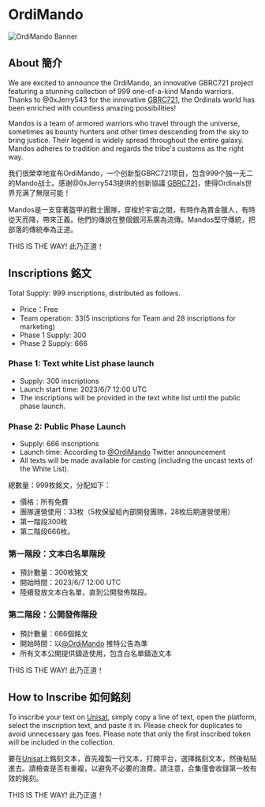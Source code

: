 # OrdiMando

![OrdiMando Banner](https://pbs.twimg.com/media/Fx_6kLhaIAEihj3?format=png&name=large)

## About 簡介

We are excited to announce the OrdiMando, an innovative GBRC721 project featuring a stunning collection of 999 one-of-a-kind Mando warriors. Thanks to @0xJerry543 for the innovative [GBRC721](https://github.com/jerryfane/generative-brc-721), the Ordinals world has been enriched with countless amazing possibilities! 

Mandos is a team of armored warriors who travel through the universe, sometimes as bounty hunters and other times descending from the sky to bring justice. Their legend is widely spread throughout the entire galaxy. Mandos adheres to tradition and regards the tribe's customs as the right way.

我们很榮幸地宣布OrdiMando，一个创新型GBRC721项目，包含999个独一无二的Mando战士。感谢@0xJerry543提供的创新協議 [GBRC721](https://github.com/jerryfane/generative-brc-721)，使得Ordinals世界充满了無限可能！

Mandos是一支穿著盔甲的戰士團隊，穿梭於宇宙之間，有時作為賞金獵人，有時從天而降，帶來正義。他們的傳說在整個銀河系廣為流傳。Mandos堅守傳統，把部落的傳統奉為正道。

THIS IS THE WAY! 此乃正道！

## Inscriptions 銘文

Total Supply: 999 inscriptions, distributed as follows.
- Price：Free
- Team operation: 33(5 inscriptions for Team and 28 inscriptions for marketing)
- Phase 1 Supply: 300
- Phase 2 Supply: 666

### Phase 1: Text white List phase launch
- Supply: 300 inscriptions
- Launch start time: 2023/6/7 12:00 UTC
- The inscriptions will be provided in the text white list until the public phase launch.

### Phase 2: Public Phase Launch
- Supply: 666 inscriptions
- Launch time: According to [@OrdiMando](https://twitter.com/OrdiMando) Twitter announcement
- All texts will be made available for casting (including the uncast texts of the White List).

總數量：999枚銘文，分配如下： 
- 價格：所有免費 
- 團隊運營使用：33枚（5枚保留給內部開發團隊，28枚后期運營使用） 
- 第一階段300枚
- 第二階段666枚。

### 第一階段：文本白名單階段
- 預計數量：300枚銘文 
- 開始時間：2023/6/7 12:00 UTC 
- 陸續發放文本白名單，直到公開發佈階段。 

### 第二階段：公開發佈階段 
- 預計數量：666個銘文 
- 開始時間：以[@OrdiMando](https://twitter.com/OrdiMando) 推特公告為準 
- 所有文本公開提供鑄造使用，包含白名單鑄造文本

THIS IS THE WAY! 此乃正道！

## How to Inscribe 如何銘刻

To inscribe your text on [Unisat](https://unisat.io/), simply copy a line of text, open the platform, select the inscription text, and paste it in. Please check for duplicates to avoid unnecessary gas fees. Please note that only the first inscribed token will be included in the collection.

要在[Unisat](https://unisat.io/)上銘刻文本，首先複製一行文本，打開平台，選擇銘刻文本，然後粘貼進去。請檢查是否有重複，以避免不必要的浪費。請注意，合集僅會收錄第一枚有效的銘刻。

THIS IS THE WAY! 此乃正道！
